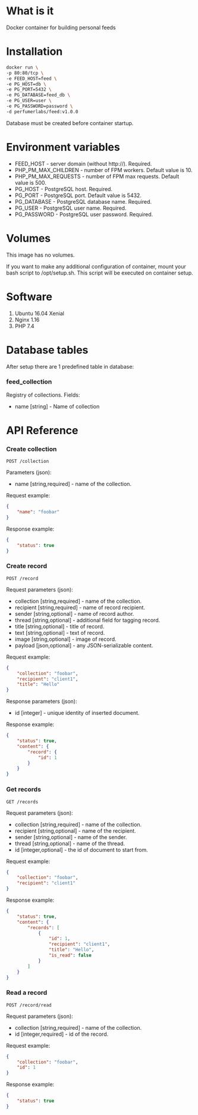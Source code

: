 What is it
==========

Docker container for building personal feeds

Installation
============

```bash
docker run \
-p 80:80/tcp \
-e FEED_HOST=feed \
-e PG_HOST=db \
-e PG_PORT=5432 \
-e PG_DATABASE=feed_db \
-e PG_USER=user \
-e PG_PASSWORD=password \
-d perfumerlabs/feed:v1.0.0
```

Database must be created before container startup.

Environment variables
=====================

- FEED_HOST - server domain (without http://). Required.
- PHP_PM_MAX_CHILDREN - number of FPM workers. Default value is 10.
- PHP_PM_MAX_REQUESTS - number of FPM max requests. Default value is 500.
- PG_HOST - PostgreSQL host. Required.
- PG_PORT - PostgreSQL port. Default value is 5432.
- PG_DATABASE - PostgreSQL database name. Required.
- PG_USER - PostgreSQL user name. Required.
- PG_PASSWORD - PostgreSQL user password. Required.

Volumes
=======

This image has no volumes.

If you want to make any additional configuration of container, mount your bash script to /opt/setup.sh. This script will be executed on container setup.

Software
========

1. Ubuntu 16.04 Xenial
1. Nginx 1.16
1. PHP 7.4

Database tables
===============

After setup there are 1 predefined table in database:

### feed_collection

Registry of collections. Fields:

- name [string] - Name of collection

API Reference
=============

### Create collection

`POST /collection`

Parameters (json):
- name [string,required] - name of the collection.

Request example:

```json
{
    "name": "foobar"
}
```

Response example:

```json
{
    "status": true
}
```

### Create record

`POST /record`

Request parameters (json):
- collection [string,required] - name of the collection.
- recipient [string,required] - name of record recipient.
- sender [string,optional] - name of record author.
- thread [string,optional] - additional field for tagging record.
- title [string,optional] - title of record.
- text [string,optional] - text of record.
- image [string,optional] - image of record.
- payload [json,optional] - any JSON-serializable content.

Request example:

```json
{
    "collection": "foobar",
    "recipient": "client1",
    "title": "Hello"
}
```

Response parameters (json):
- id [integer] - unique identity of inserted document.

Response example:

```json
{
    "status": true,
    "content": {
        "record": {
            "id": 1
        }
    }
}
```

### Get records

`GET /records`

Request parameters (json):
- collection [string,required] - name of the collection.
- recipient [string,optional] - name of the recipient.
- sender [string,optional] - name of the sender.
- thread [string,optional] - name of the thread.
- id [integer,optional] - the id of document to start from.

Request example:

```json
{
    "collection": "foobar",
    "recipient": "client1"
}
```

Response example:

```json
{
    "status": true,
    "content": {
        "records": [
            {
                "id": 1,
                "recipient": "client1",
                "title": "Hello",
                "is_read": false
            }
        ]
    }
}
```

### Read a record

`POST /record/read`

Request parameters (json):
- collection [string,required] - name of the collection.
- id [integer,required] - id of the record.

Request example:

```json
{
    "collection": "foobar",
    "id": 1
}
```

Response example:

```json
{
    "status": true
}
```
